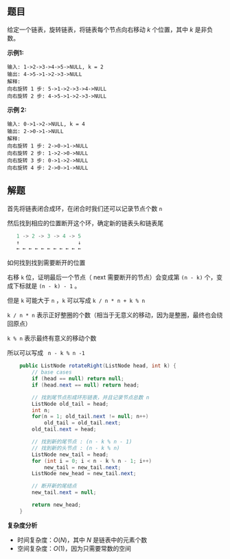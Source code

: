 ## 题目

给定一个链表，旋转链表，将链表每个节点向右移动 *k* 个位置，其中 *k* 是非负数。

**示例1:**

```
输入: 1->2->3->4->5->NULL, k = 2
输出: 4->5->1->2->3->NULL
解释:
向右旋转 1 步: 5->1->2->3->4->NULL
向右旋转 2 步: 4->5->1->2->3->NULL
```

**示例 2:**

```
输入: 0->1->2->NULL, k = 4
输出: 2->0->1->NULL
解释:
向右旋转 1 步: 2->0->1->NULL
向右旋转 2 步: 1->2->0->NULL
向右旋转 3 步: 0->1->2->NULL
向右旋转 4 步: 2->0->1->NULL
```

## 解题

首先将链表闭合成环，在闭合时我们还可以记录节点个数 `n`

然后找到相应的位置断开这个环，确定新的链表头和链表尾

```java
   1 -> 2 -> 3 -> 4 -> 5  
   ↑                   ↓
   ← ← ← ← ← ← ← ← ← ← ←
```

如何找到找到需要断开的位置

右移 `k` 位，证明最后一个节点（ next 需要断开的节点）会变成第 `(n - k)` 个，变成下标就是 `(n - k) - 1` 。

但是 `k` 可能大于 `n` ，`k` 可以写成 `k / n * n + k % n`  

`k / n * n` 表示正好整圈的个数（相当于无意义的移动，因为是整圈，最终也会绕回原点）

`k % n` 表示最终有意义的移动个数

所以可以写成 ` n - k % n -1`

```java
    public ListNode rotateRight(ListNode head, int k) {
        // base cases
        if (head == null) return null;
        if (head.next == null) return head;

        // 找到尾节点形成环形链表，并且记录节点总数 n
        ListNode old_tail = head;
        int n;
        for(n = 1; old_tail.next != null; n++)
            old_tail = old_tail.next;
        old_tail.next = head;

        // 找到新的尾节点 : (n - k % n - 1)
        // 找到新的头节点 : (n - k % n)
        ListNode new_tail = head;
        for (int i = 0; i < n - k % n - 1; i++)
            new_tail = new_tail.next;
        ListNode new_head = new_tail.next;

        // 断开新的尾结点
        new_tail.next = null;

        return new_head;
    }
```

**复杂度分析**

- 时间复杂度：*O*(*N*)，其中 *N* 是链表中的元素个数
- 空间复杂度：*O*(1)，因为只需要常数的空间

